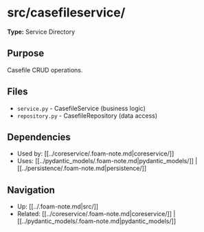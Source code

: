 # src/casefileservice/

**Type:** Service Directory

## Purpose
Casefile CRUD operations.

## Files
- `service.py` - CasefileService (business logic)
- `repository.py` - CasefileRepository (data access)

## Dependencies
- Used by: [[../coreservice/.foam-note.md|coreservice/]]
- Uses: [[../pydantic_models/.foam-note.md|pydantic_models/]] | [[../persistence/.foam-note.md|persistence/]]

## Navigation
- Up: [[../.foam-note.md|src/]]
- Related: [[../coreservice/.foam-note.md|coreservice/]] | [[../pydantic_models/.foam-note.md|pydantic_models/]]
